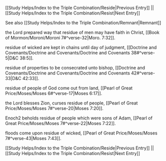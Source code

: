 [[Study Helps/Index to the Triple Combination/Reside|Previous Entry]]  ||  [[Study Helps/Index to the Triple Combination/Resist|Next Entry]]

 See also [[Study Helps/Index to the Triple Combination/Remnant|Remnant]]

 the Lord prepared way that residue of men may have faith in Christ, [[Book of Mormon/Moroni/Moroni 7#^verse-32|Moro. 7:32]].

 residue of wicked are kept in chains until day of judgment, [[Doctrine and Covenants/Doctrine and Covenants/Doctrine and Covenants 38#^verse-5|D&C 38:5]].

 residue of properties to be consecrated unto bishop, [[Doctrine and Covenants/Doctrine and Covenants/Doctrine and Covenants 42#^verse-33|D&C 42:33]].

 residue of people of God come out from land, [[Pearl of Great Price/Moses/Moses 6#^verse-17|Moses 6:17]].

 the Lord blesses Zion, curses residue of people, [[Pearl of Great Price/Moses/Moses 7#^verse-20|Moses 7:20]].

 Enoch2 beholds residue of people which were sons of Adam, [[Pearl of Great Price/Moses/Moses 7#^verse-22|Moses 7:22]].

 floods come upon residue of wicked, [[Pearl of Great Price/Moses/Moses 7#^verse-43|Moses 7:43]].

[[Study Helps/Index to the Triple Combination/Reside|Previous Entry]]  ||  [[Study Helps/Index to the Triple Combination/Resist|Next Entry]]